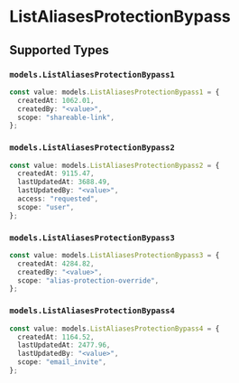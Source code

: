 # ListAliasesProtectionBypass


## Supported Types

### `models.ListAliasesProtectionBypass1`

```typescript
const value: models.ListAliasesProtectionBypass1 = {
  createdAt: 1062.01,
  createdBy: "<value>",
  scope: "shareable-link",
};
```

### `models.ListAliasesProtectionBypass2`

```typescript
const value: models.ListAliasesProtectionBypass2 = {
  createdAt: 9115.47,
  lastUpdatedAt: 3688.49,
  lastUpdatedBy: "<value>",
  access: "requested",
  scope: "user",
};
```

### `models.ListAliasesProtectionBypass3`

```typescript
const value: models.ListAliasesProtectionBypass3 = {
  createdAt: 4284.82,
  createdBy: "<value>",
  scope: "alias-protection-override",
};
```

### `models.ListAliasesProtectionBypass4`

```typescript
const value: models.ListAliasesProtectionBypass4 = {
  createdAt: 1164.52,
  lastUpdatedAt: 2477.96,
  lastUpdatedBy: "<value>",
  scope: "email_invite",
};
```

